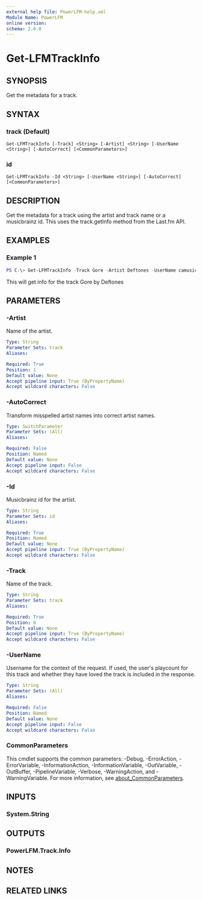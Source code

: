 ```yaml
---
external help file: PowerLFM-help.xml
Module Name: PowerLFM
online version:
schema: 2.0.0
---
```


# Get-LFMTrackInfo

## SYNOPSIS
Get the metadata for a track.

## SYNTAX

### track (Default)
```
Get-LFMTrackInfo [-Track] <String> [-Artist] <String> [-UserName <String>] [-AutoCorrect] [<CommonParameters>]
```

### id
```
Get-LFMTrackInfo -Id <String> [-UserName <String>] [-AutoCorrect] [<CommonParameters>]
```

## DESCRIPTION
Get the metadata for a track using the artist and track name or a musicbrainz id. This uses the track.getInfo method from the Last.fm API.

## EXAMPLES

### Example 1
```powershell
PS C:\> Get-LFMTrackInfo -Track Gore -Artist Deftones -UserName camusicjunkie
```

This will get info for the track Gore by Deftones

## PARAMETERS

### -Artist
Name of the artist.

```yaml
Type: String
Parameter Sets: track
Aliases:

Required: True
Position: 1
Default value: None
Accept pipeline input: True (ByPropertyName)
Accept wildcard characters: False
```

### -AutoCorrect
Transform misspelled artist names into correct artist names.

```yaml
Type: SwitchParameter
Parameter Sets: (All)
Aliases:

Required: False
Position: Named
Default value: None
Accept pipeline input: False
Accept wildcard characters: False
```

### -Id
Musicbrainz id for the artist.

```yaml
Type: String
Parameter Sets: id
Aliases:

Required: True
Position: Named
Default value: None
Accept pipeline input: True (ByPropertyName)
Accept wildcard characters: False
```

### -Track
Name of the track.

```yaml
Type: String
Parameter Sets: track
Aliases:

Required: True
Position: 0
Default value: None
Accept pipeline input: True (ByPropertyName)
Accept wildcard characters: False
```

### -UserName
Username for the context of the request. If used, the user's playcount for this track and whether they have loved the track is included in the response.

```yaml
Type: String
Parameter Sets: (All)
Aliases:

Required: False
Position: Named
Default value: None
Accept pipeline input: False
Accept wildcard characters: False
```

### CommonParameters
This cmdlet supports the common parameters: -Debug, -ErrorAction, -ErrorVariable, -InformationAction, -InformationVariable, -OutVariable, -OutBuffer, -PipelineVariable, -Verbose, -WarningAction, and -WarningVariable. For more information, see [about_CommonParameters](http://go.microsoft.com/fwlink/?LinkID=113216).

## INPUTS

### System.String

## OUTPUTS

### PowerLFM.Track.Info

## NOTES

## RELATED LINKS
